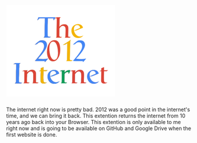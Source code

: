 # ![ScreenShot](big2012internetlogo.png)
The internet right now is pretty bad. 2012 was a good point in the internet's time, and we can bring it back. This extention returns the internet from 10 years ago back into your Browser.
This extention is only available to me right now and is going to be available on GitHub and Google Drive when the first website is done.
